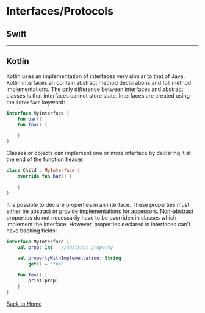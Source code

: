 # Interfaces/Protocols

## Swift

---

## Kotlin

Kotlin uses an implementation of interfaces very similar to that of Java. Kotlin interfaces an contain abstract method declarations and full method implementations. The only difference between interfaces and abstract classes is that interfaces cannot store state. Interfaces are created using the `interface` keyword:

```kotlin
interface MyInterface {
    fun bar()
    fun foo() {

    }
}
```

Classes or objects can implement one or more interface by declaring it at the end of the function header:

```kotlin
class Child : MyInterface {
    override fun bar() {

    }
}
```

It is possible to declare properties in an interface. These properties must either be abstract or provide implementations for accessors. Non-abstract properties do not necessarily have to be overriden in classes which implement the interface. However, properties declared in interfaces can't have backing fields:

```kotlin
interface MyInterface {
    val prop: Int   //abstract property

    val propertyWithImplementation: String
        get() = "foo"

    fun foo() {
        print(prop)
    }
}
```

[Back to Home](../README.md)
